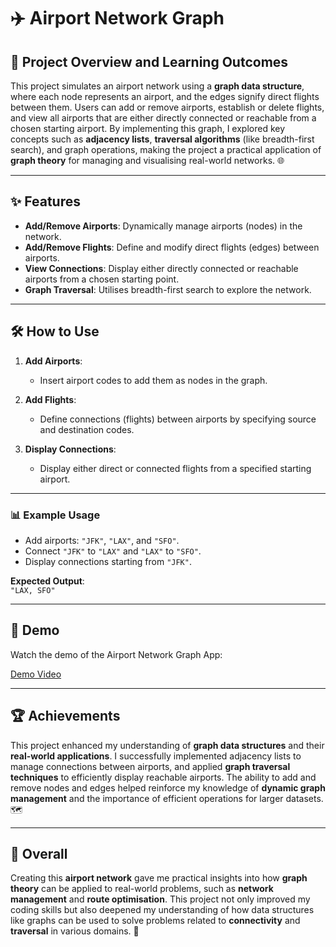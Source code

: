 # ✈️ Airport Network Graph

## 🚀 Project Overview and Learning Outcomes

This project simulates an airport network using a **graph data structure**, where each node represents an airport, and the edges signify direct flights between them. Users can add or remove airports, establish or delete flights, and view all airports that are either directly connected or reachable from a chosen starting airport. By implementing this graph, I explored key concepts such as **adjacency lists**, **traversal algorithms** (like breadth-first search), and graph operations, making the project a practical application of **graph theory** for managing and visualising real-world networks. 🌐

---

## ✨ Features

- **Add/Remove Airports**: Dynamically manage airports (nodes) in the network.
- **Add/Remove Flights**: Define and modify direct flights (edges) between airports.
- **View Connections**: Display either directly connected or reachable airports from a chosen starting point.
- **Graph Traversal**: Utilises breadth-first search to explore the network.

---

## 🛠️ How to Use

1. **Add Airports**:  
   - Insert airport codes to add them as nodes in the graph.
   
2. **Add Flights**:  
   - Define connections (flights) between airports by specifying source and destination codes.

3. **Display Connections**:  
   - Display either direct or connected flights from a specified starting airport.

---

### 📊 Example Usage

- Add airports: `"JFK"`, `"LAX"`, and `"SFO"`.
- Connect `"JFK"` to `"LAX"` and `"LAX"` to `"SFO"`.
- Display connections starting from `"JFK"`.

**Expected Output**:  
`"LAX, SFO"`

---

## 🎥 Demo

Watch the demo of the Airport Network Graph App:

[Demo Video](https://youtu.be/1wkMMBl2UVs?si=4xfmsU5TUqg90LUv)

---

## 🏆 Achievements

This project enhanced my understanding of **graph data structures** and their **real-world applications**. I successfully implemented adjacency lists to manage connections between airports, and applied **graph traversal techniques** to efficiently display reachable airports. The ability to add and remove nodes and edges helped reinforce my knowledge of **dynamic graph management** and the importance of efficient operations for larger datasets. 🗺️

---

## 🌟 Overall

Creating this **airport network** gave me practical insights into how **graph theory** can be applied to real-world problems, such as **network management** and **route optimisation**. This project not only improved my coding skills but also deepened my understanding of how data structures like graphs can be used to solve problems related to **connectivity** and **traversal** in various domains. 🚀
